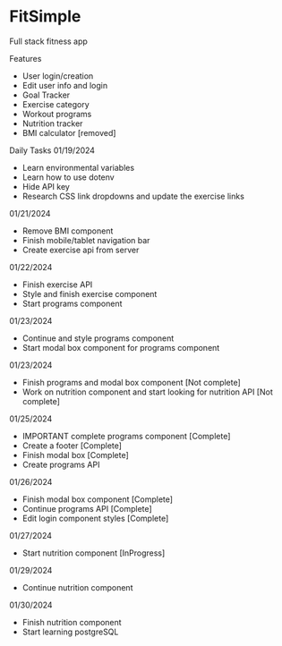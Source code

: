 # FitSimple
 Full stack fitness app

Features
- User login/creation
- Edit user info and login
- Goal Tracker
- Exercise category
- Workout programs
- Nutrition tracker
- BMI calculator [removed]

Daily Tasks
01/19/2024
- Learn environmental variables
- Learn how to use dotenv
- Hide API key
- Research CSS link dropdowns and update the exercise links

01/21/2024
- Remove BMI component
- Finish mobile/tablet navigation bar
- Create exercise api from server

01/22/2024
- Finish exercise API
- Style and finish exercise component
- Start programs component

01/23/2024
- Continue and style programs component
- Start modal box component for programs component

01/23/2024
- Finish programs and modal box component [Not complete]
- Work on nutrition component and start looking for nutrition API [Not complete]

01/25/2024
- IMPORTANT complete programs component [Complete]
- Create a footer [Complete]
- Finish modal box [Complete]
- Create programs API

01/26/2024
- Finish modal box component [Complete]
- Continue programs API [Complete]
- Edit login component styles [Complete]

01/27/2024
- Start nutrition component [InProgress]

01/29/2024
- Continue nutrition component

01/30/2024
- Finish nutrition component
- Start learning postgreSQL